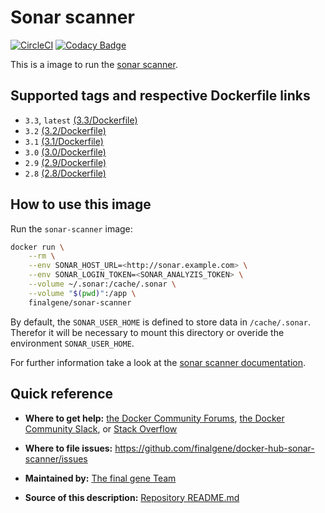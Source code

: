 # Sonar scanner
[![CircleCI](https://circleci.com/gh/final-gene/docker-hub-sonar-scanner/tree/master.svg?style=svg)](https://circleci.com/gh/final-gene/docker-hub-sonar-scanner/tree/master) [![Codacy Badge](https://api.codacy.com/project/badge/Grade/bfdd057b2435451092fd0411e96521eb)](https://www.codacy.com/app/final-gene/docker-hub-sonar-scanner?utm_source=github.com&amp;utm_medium=referral&amp;utm_content=final-gene/docker-hub-sonar-scanner&amp;utm_campaign=Badge_Grade)

This is a image to run the [sonar scanner](https://docs.sonarqube.org/display/SCAN/Analyzing+with+SonarQube+Scanner).

## Supported tags and respective Dockerfile links
* `3.3`, `latest` [(3.3/Dockerfile)](https://github.com/finalgene/docker-hub-sonar-scanner/blob/master/3.3/Dockerfile)
* `3.2` [(3.2/Dockerfile)](https://github.com/finalgene/docker-hub-sonar-scanner/blob/master/3.2/Dockerfile)
* `3.1` [(3.1/Dockerfile)](https://github.com/finalgene/docker-hub-sonar-scanner/blob/master/3.1/Dockerfile)
* `3.0` [(3.0/Dockerfile)](https://github.com/finalgene/docker-hub-sonar-scanner/blob/master/3.0/Dockerfile)
* `2.9` [(2.9/Dockerfile)](https://github.com/finalgene/docker-hub-sonar-scanner/blob/master/2.9/Dockerfile)
* `2.8` [(2.8/Dockerfile)](https://github.com/finalgene/docker-hub-sonar-scanner/blob/master/2.8/Dockerfile)

## How to use this image
Run the `sonar-scanner` image:

```bash
docker run \
    --rm \
    --env SONAR_HOST_URL=<http://sonar.example.com> \
    --env SONAR_LOGIN_TOKEN=<SONAR_ANALYZIS_TOKEN> \
    --volume ~/.sonar:/cache/.sonar \
    --volume "$(pwd)":/app \
    finalgene/sonar-scanner
```

By default, the `SONAR_USER_HOME` is defined to store data in `/cache/.sonar`.  
Therefor it will be necessary to mount this directory or overide the environment `SONAR_USER_HOME`.

For further information take a look at the [sonar scanner documentation](https://docs.sonarqube.org/display/SCAN/Analyzing+with+SonarQube+Scanner).

## Quick reference
* **Where to get help:**
[the Docker Community Forums](https://forums.docker.com), [the Docker Community Slack](https://blog.docker.com/2016/11/introducing-docker-community-directory-docker-community-slack), or [Stack Overflow](https://stackoverflow.com/search?tab=newest&q=docker)

* **Where to file issues:**
https://github.com/finalgene/docker-hub-sonar-scanner/issues

* **Maintained by:**
[The final gene Team](https://github.com/finalgene)

* **Source of this description:**
[Repository README.md](https://github.com/finalgene/docker-hub-sonar-scanner/blob/master/README.md)
